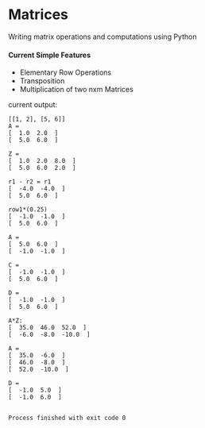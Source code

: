 # Matrices
Writing matrix operations and computations using Python

#### Current Simple Features 
 - Elementary Row Operations
 - Transposition
 - Multiplication of two nxm Matrices
 

current output:
```
[[1, 2], [5, 6]]
A =
[  1.0  2.0  ]
[  5.0  6.0  ]

Z =
[  1.0  2.0  8.0  ]
[  5.0  6.0  2.0  ]

r1 - r2 = r1
[  -4.0  -4.0  ]
[  5.0  6.0  ]

row1*(0.25)
[  -1.0  -1.0  ]
[  5.0  6.0  ]

A = 
[  5.0  6.0  ]
[  -1.0  -1.0  ]

C = 
[  -1.0  -1.0  ]
[  5.0  6.0  ]

D = 
[  -1.0  -1.0  ]
[  5.0  6.0  ]

A*Z: 
[  35.0  46.0  52.0  ]
[  -6.0  -8.0  -10.0  ]

A = 
[  35.0  -6.0  ]
[  46.0  -8.0  ]
[  52.0  -10.0  ]

D = 
[  -1.0  5.0  ]
[  -1.0  6.0  ]


Process finished with exit code 0

```

